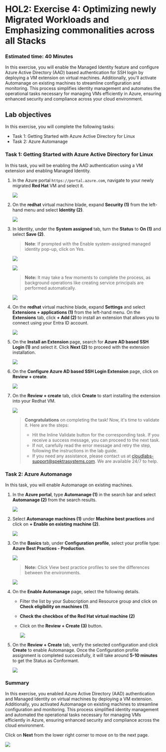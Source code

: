 
# HOL2: Exercise 4: Optimizing newly Migrated Workloads and Emphasizing commonalities across all Stacks

### Estimated time: 40 Minutes

In this exercise, you will enable the Managed Identity feature and configure Azure Active Directory (AAD) based authentication for SSH login by deploying a VM extension on virtual machines. Additionally, you'll activate Automanage on existing machines to streamline configuration and monitoring. This process simplifies identity management and automates the operational tasks necessary for managing VMs efficiently in Azure, ensuring enhanced security and compliance across your cloud environment.

## Lab objectives

In this exercise, you will complete the following tasks:

- Task 1: Getting Started with Azure Active Directory for Linux
- Task 2: Azure Automanage

### Task 1: Getting Started with Azure Active Directory for Linux 

In this task, you will be enabling the AAD authentication using a VM extension and enabling Managed Identity. 

1. In the Azure portal `https://portal.azure.com`, navigate to your newly migrated **Red Hat** VM and select it.
    
    ![](Images/upd-redhatrg.png)
    
1. On the **redhat** virtual machine blade, expand **Security (1)** from the left-hand menu and select **Identity (2)**.

   ![](Images/15-7-25-l8-1.png)

1. In Identity, under the **System assigned** tab, turn the **Status** to **On (1)** and select **Save (2)**.
 
     > **Note**: If prompted with the Enable system-assigned managed identity pop-up, click on Yes.

     ![](Images/15-7-25-l8-2.png)

     ![](Images/15-7-25-l8-3.png)

      > **Note:** It may take a few moments to complete the process, as background operations like creating service principals are performed automatically.

      ![](Images/15-7-25-l8-4.png)
      
1. On the **redhat** virtual machine blade, expand **Settings** and select **Extensions + applications (1)** from the left-hand menu. On the **Extensions** tab, click **+ Add (2)** to install an extension that allows you to connect using your Entra ID account.
   
   ![](Images/m2e4.png)

1. On the **Install an Extension** page, search for **Azure AD based SSH Login (1)** and select it. Click **Next (2)** to proceed with the extension installation.

    ![](Images/15-7-25-l8-l1.png)

1. On the **Configure Azure AD based SSH Login Extension** page, click on **Review + create**.

    ![](Images/15-7-25-l8-7.png)

1. On the **Review + create** tab, click **Create** to start installing the extension into your Redhat VM.

    ![](Images/15-7-25-l8-8.png)

     > **Congratulations** on completing the task! Now, it's time to validate it. Here are the steps:
     > - Hit the Inline Validate button for the corresponding task. If you receive a success message, you can proceed to the next task. 
     > - If not, carefully read the error message and retry the step, following the instructions in the lab guide.
     > - If you need any assistance, please contact us at cloudlabs-support@spektrasystems.com. We are available 24/7 to help.

     <validation step="31b52d30-b336-49c3-a5bc-4ef69b15dd76" />

### Task 2: Azure Automanage

In this task, you will enable Automanage on existing machines.

1. In the **Azure portal**, type **Automanage (1)** in the search bar and select **Automanage (2)** from the search results.

    ![](Images/15-7-25-l4-l16.png)

1. Select **Automanage machines (1)** under **Machine best practices** and click on **+ Enable on existing machine (2)**.
   
   ![](Images/15-7-25-l8-10.png)

1. On the **Basics** tab, under **Configuration profile**, select your profile type: **Azure Best Practices - Production**.
   
   ![](Images/15-7-25-l8-11.png)
   
   > **Note:** Click View best practice profiles to see the differences between the environments.
    
   ![](Images/upd-browse-production-profile.png)

1. On the **Enable Automanage** page, select the following details.

     - Filter the list by your Subscription and Resource group and click on **Check eligibility on machines (1)**.
   
     - **Check the checkbox of the Red Hat virtual machine (2)**
   
     - Click on the **Review + Create (3)** button.
   
        ![](Images/15-7-25-l8-12.png)

1. On the **Review + Create** tab, verify the selected configuration and click **Create** to enable Automanage. Once the Configuration profile assignment is completed successfully, it will take around **5-10 minutes** to get the Status as Conformant.

    ![](Images/15-7-25-l8-13.png)

### Summary

In this exercise, you enabled Azure Active Directory (AAD) authentication and Managed Identity on virtual machines by deploying a VM extension. Additionally, you activated Automanage on existing machines to streamline configuration and monitoring. This process simplified identity management and automated the operational tasks necessary for managing VMs efficiently in Azure, ensuring enhanced security and compliance across the cloud environment.

Click on **Next** from the lower right corner to move on to the next page.

![](Images/14-next.png)
